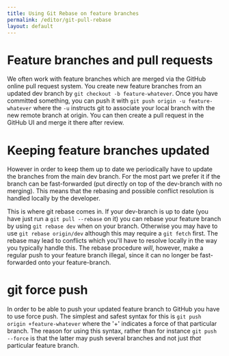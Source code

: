 ```yaml
---
title: Using Git Rebase on feature branches
permalink: /editor/git-pull-rebase
layout: default
---
```


# Feature branches and pull requests

We often work with feature branches which are merged via the GitHub online pull request system. You create new feature branches from an updated dev branch by `git checkout -b feature-whatever`. Once you have committed something, you can push it with `git push origin -u feature-whatever` where the `-u` instructs git to associate your local branch with the new remote branch at origin.
You can then create a pull request in the GitHub UI and merge it there after review.

# Keeping feature branches updated

However in order to keep them up to date we periodically have to update the branches
from the main dev branch. For the most part we prefer it if the branch can be fast-forwarded (put directly on top of the dev-branch with no merging). This means that the rebasing
and possible conflict resolution is handled locally by the developer.

This is where git rebase comes in. If your dev-branch is up to date (you have just run a `git pull --rebase` on it) you can rebase your feature branch by using `git rebase dev` when on your branch. Otherwise you may have to use `git rebase origin/dev` although this may require a `git fetch` first.
The rebase may lead to conflicts which you'll have to resolve locally in the way you typically handle this.
The rebase procedure *will*, however, make a regular push to your feature branch illegal, since it can no longer be fast-forwarded onto your feature-branch.

# git force push

In order to be able to push your updated feature branch to GitHub you have to use force push. The simplest and safest syntax for this is `git push origin +feature-whatever` where the '+' indicates a force of that particular branch. The reason for using this syntax, rather than for instance `git push --force` is that the latter may push several branches and not just *that* particular feature branch.

